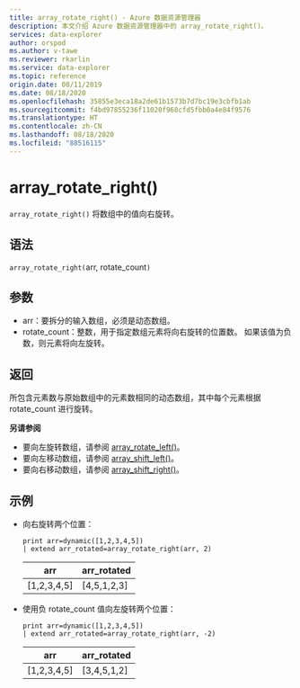 ```yaml
---
title: array_rotate_right() - Azure 数据资源管理器
description: 本文介绍 Azure 数据资源管理器中的 array_rotate_right()。
services: data-explorer
author: orspod
ms.author: v-tawe
ms.reviewer: rkarlin
ms.service: data-explorer
ms.topic: reference
origin.date: 08/11/2019
ms.date: 08/18/2020
ms.openlocfilehash: 35855e3eca18a2de61b1573b7d7bc19e3cbfb1ab
ms.sourcegitcommit: f4bd97855236f11020f968cfd5fbb0a4e84f9576
ms.translationtype: HT
ms.contentlocale: zh-CN
ms.lasthandoff: 08/18/2020
ms.locfileid: "88516115"
---
```

# <a name="array_rotate_right"></a>array_rotate_right()

`array_rotate_right()` 将数组中的值向右旋转。

## <a name="syntax"></a>语法

`array_rotate_right(`arr, rotate_count`)` 

## <a name="arguments"></a>参数

* arr：要拆分的输入数组，必须是动态数组。
* rotate_count：整数，用于指定数组元素将向右旋转的位置数。 如果该值为负数，则元素将向左旋转。

## <a name="returns"></a>返回

所包含元素数与原始数组中的元素数相同的动态数组，其中每个元素根据 rotate_count 进行旋转。

**另请参阅**

* 要向左旋转数组，请参阅 [array_rotate_left()](array_rotate_leftfunction.md)。
* 要向左移动数组，请参阅 [array_shift_left()](array_shift_leftfunction.md)。
* 要向右移动数组，请参阅 [array_shift_right()](array_shift_rightfunction.md)。

## <a name="examples"></a>示例

* 向右旋转两个位置：

    <!-- csl: https://help.kusto.chinacloudapi.cn:443/Samples -->
    ```kusto
    print arr=dynamic([1,2,3,4,5]) 
    | extend arr_rotated=array_rotate_right(arr, 2)
    ```
    
    |arr|arr_rotated|
    |---|---|
    |[1,2,3,4,5]|[4,5,1,2,3]|

* 使用负 rotate_count 值向左旋转两个位置：

    <!-- csl: https://help.kusto.chinacloudapi.cn:443/Samples -->
    ```kusto
    print arr=dynamic([1,2,3,4,5]) 
    | extend arr_rotated=array_rotate_right(arr, -2)
    ```
    
    |arr|arr_rotated|
    |---|---|
    |[1,2,3,4,5]|[3,4,5,1,2]|
